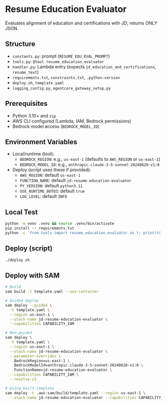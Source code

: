 # Resume Education Evaluator

Evaluates alignment of education and certifications with JD; returns ONLY JSON.

## Structure
- `constants.py`: prompt (`RESUME_EDU_EVAL_PROMPT`)
- `tools.py`: `@tool resume_education_evaluator`
- `handler.py`: Lambda entry (expects `jd_education_and_certifications`, `resume_text`)
- `requirements.txt`, `constraints.txt`, `.python-version`
- `deploy.sh`, `template.yaml`
- `logging_config.py`, `agentcore_gateway_setup.py`

## Prerequisites
- Python 3.10+ and `zip`
- AWS CLI configured (Lambda, IAM, Bedrock permissions)
- Bedrock model access (`BEDROCK_MODEL_ID`)

## Environment Variables
- Local/runtime (tool):
  - `BEDROCK_REGION`: e.g., `us-east-1` (defaults to `AWS_REGION` or `us-east-1`)
  - `BEDROCK_MODEL_ID`: e.g., `anthropic.claude-3-5-sonnet-20240620-v1:0`
- Deploy (script uses these if provided):
  - `AWS_REGION`: default `us-east-1`
  - `FUNCTION_NAME`: default `jd-resume-education-evaluator`
  - `PY_VERSION`: default `python3.11`
  - `USE_RUNTIME_BOTO3`: default `true`
  - `LOG_LEVEL`: default `INFO`

## Local Test
```bash
python -m venv .venv && source .venv/bin/activate
pip install -r requirements.txt
python -c 'from tools import resume_education_evaluator as t; print(t(["Bachelor\'s in CS"], "<resume>"))'
```

## Deploy (script)
```bash
./deploy.sh
```

## Deploy with SAM
```bash
# Build
sam build -t template.yaml --use-container

# Guided deploy
sam deploy --guided \
  -t template.yaml \
  --region us-east-1 \
  --stack-name jd-resume-education-evaluator \
  --capabilities CAPABILITY_IAM

# Non-guided
sam deploy \
  -t template.yaml \
  --region us-east-1 \
  --stack-name jd-resume-education-evaluator \
  --parameter-overrides \
    BedrockRegion=us-east-1 \
    BedrockModelId=anthropic.claude-3-5-sonnet-20240620-v1:0 \
    FunctionName=jd-resume-education-evaluator \
  --capabilities CAPABILITY_IAM \
  --resolve-s3

# Using built template
sam deploy -t .aws-sam/build/template.yaml --region us-east-1 \
  --stack-name jd-resume-education-evaluator --capabilities CAPABILITY_IAM --resolve-s3
```
